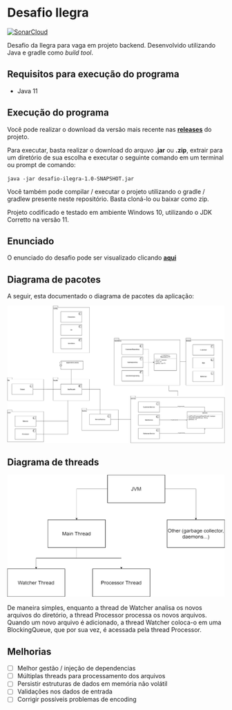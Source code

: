 # Desafio Ilegra 
[![SonarCloud](https://sonarcloud.io/images/project_badges/sonarcloud-white.svg)](https://sonarcloud.io/dashboard?id=guerra08_desafio-ilegra)

Desafio da Ilegra para vaga em projeto backend. Desenvolvido utilizando Java e gradle como <i>build tool</i>.

## Requisitos para execução do programa

- Java 11

## Execução do programa

Você pode realizar o download da versão mais recente nas **[releases](https://github.com/guerra08/desafio-ilegra/releases)** do projeto.

Para executar, basta realizar o download do arquvo **.jar** ou **.zip**, extrair para um diretório de sua escolha e executar o seguinte comando em um terminal ou prompt de comando:

``java -jar desafio-ilegra-1.0-SNAPSHOT.jar``

Você também pode compilar / executar o projeto utilizando o gradle / gradlew presente neste repositório. Basta cloná-lo ou baixar como zip.

Projeto codificado e testado em ambiente Windows 10, utilizando o JDK Corretto na versão 11.

## Enunciado

O enunciado do desafio pode ser visualizado clicando **[aqui](https://github.com/guerra08/desafio-ilegra/blob/main/documents/problemDefinition.pdf)**

## Diagrama de pacotes

A seguir, esta documentado o diagrama de pacotes da aplicação:

![Diagrama de pacotes](https://raw.githubusercontent.com/guerra08/desafio-ilegra/main/documents/package-diagram.png)

## Diagrama de threads

![Diagrama de threads](https://github.com/guerra08/desafio-ilegra/blob/main/documents/threads.png)

De maneira simples, enquanto a thread de Watcher analisa os novos arquivos do diretório, a thread Processor processa os novos arquivos. Quando um novo arquivo é adicionado, a thread Watcher coloca-o em uma BlockingQueue, que por sua vez, é acessada pela thread Processor. 

## Melhorias

- [ ] Melhor gestão / injeção de dependencias
- [ ] Múltiplas threads para processamento dos arquivos
- [ ] Persistir estruturas de dados em memória não volátil
- [ ] Validações nos dados de entrada
- [ ] Corrigir possíveis problemas de encoding
